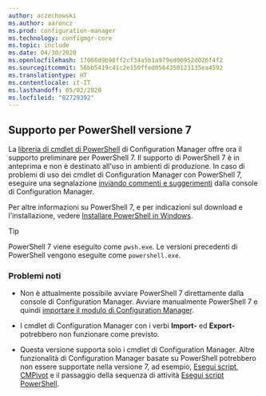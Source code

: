 ```yaml
---
author: aczechowski
ms.author: aaroncz
ms.prod: configuration-manager
ms.technology: configmgr-core
ms.topic: include
ms.date: 04/30/2020
ms.openlocfilehash: 17066d9b98ff2cf34a5b1a979ed06952d026f4f2
ms.sourcegitcommit: 56bb5419c41c2e150ffed0564350123135ea4592
ms.translationtype: HT
ms.contentlocale: it-IT
ms.lasthandoff: 05/02/2020
ms.locfileid: "82729392"
---
```

## <a name="support-for-powershell-version-7"></a><a name="bkmk_pwsh7"></a> Supporto per PowerShell versione 7

<!--6023299-->

La [libreria di cmdlet di PowerShell](https://docs.microsoft.com/powershell/sccm/overview?view=sccm-ps) di Configuration Manager offre ora il supporto preliminare per PowerShell 7. Il supporto di PowerShell 7 è in anteprima e non è destinato all'uso in ambienti di produzione. In caso di problemi di uso dei cmdlet di Configuration Manager con PowerShell 7, eseguire una segnalazione [inviando commenti e suggerimenti](../../technical-preview-2003.md#bkmk_feedback) dalla console di Configuration Manager.

Per altre informazioni su PowerShell 7, e per indicazioni sul download e l'installazione, vedere [Installare PowerShell in Windows](https://docs.microsoft.com/powershell/scripting/install/installing-powershell-core-on-windows?view=powershell-7).

> [!TIP]
> PowerShell 7 viene eseguito come `pwsh.exe`. Le versioni precedenti di PowerShell vengono eseguite come `powershell.exe`.

### <a name="known-issues"></a>Problemi noti

- Non è attualmente possibile avviare PowerShell 7 direttamente dalla console di Configuration Manager. Avviare manualmente PowerShell 7 e quindi [importare il modulo di Configuration Manager](https://docs.microsoft.com/powershell/sccm/overview?view=sccm-ps#import-the-configuration-manager-powershell-module).

- I cmdlet di Configuration Manager con i verbi **Import-** ed **Export-** potrebbero non funzionare come previsto.

- Questa versione supporta solo i cmdlet di Configuration Manager. Altre funzionalità di Configuration Manager basate su PowerShell potrebbero non essere supportate nella versione 7, ad esempio, [Esegui script](../../../../../apps/deploy-use/create-deploy-scripts.md), [CMPivot](../../../../servers/manage/cmpivot.md) e il passaggio della sequenza di attività [Esegui script PowerShell](../../../../../osd/understand/task-sequence-steps.md#BKMK_RunPowerShellScript).
